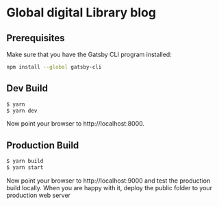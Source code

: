 # Global digital Library blog

## Prerequisites

Make sure that you have the Gatsby CLI program installed:

```sh
npm install --global gatsby-cli
```

## Dev Build

```bash
$ yarn
$ yarn dev
```

Now point your browser to http://localhost:8000.

## Production Build

```bash
$ yarn build
$ yarn start
```

Now point your browser to http://localhost:9000 and test the production
build locally. When you are happy with it, deploy the public folder to
your production web server

